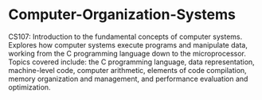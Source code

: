 # Computer-Organization-Systems

CS107: Introduction to the fundamental concepts of computer systems. Explores how computer systems execute programs and manipulate data, working from the C programming language down to the microprocessor. Topics covered include: the C programming language, data representation, machine-level code, computer arithmetic, elements of code compilation, memory organization and management, and performance evaluation and optimization.
